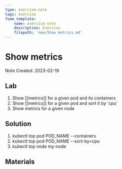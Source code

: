 ```yaml
---
type: exercise-note
tags: exercise
foam_template:
    name: exercise-note
    description: Exercise
    filepath: 'new/Show metrics.md'
---
```

# Show metrics
Note Created: 2023-02-19

## Lab 

1. Show [[metrics]] for a given pod and its containers
2. Show [[metrics]] for a given pod and sort it by 'cpu'
3. Show metrics for a given node

## Solution

1. kubectl top pod POD_NAME --containers
2. kubectl top pod POD_NAME --sort-by=cpu
3. kubectl top node my-node 

## Materials